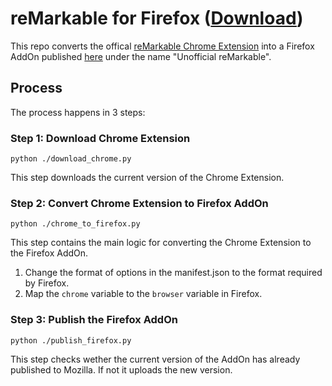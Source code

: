 # reMarkable for Firefox ([Download](https://addons.mozilla.org/en-GB/firefox/addon/unofficial-remarkable/))
This repo converts the offical [reMarkable Chrome Extension](https://chrome.google.com/webstore/detail/read-on-remarkable/bfhkfdnddlhfippjbflipboognpdpoeh) into a Firefox AddOn published [here](https://addons.mozilla.org/en-GB/firefox/addon/unofficial-remarkable/) under the name "Unofficial reMarkable".

## Process
The process happens in 3 steps:
### Step 1: Download Chrome Extension
```shell
python ./download_chrome.py
```
This step downloads the current version of the Chrome Extension.

### Step 2: Convert Chrome Extension to Firefox AddOn
```shell
python ./chrome_to_firefox.py
```
This step contains the main logic for converting the Chrome Extension to the Firefox AddOn.
1. Change the format of options in the manifest.json to the format required by Firefox.
2. Map the `chrome` variable to the `browser` variable in Firefox.

### Step 3: Publish the Firefox AddOn
```shell
python ./publish_firefox.py
```
This step checks wether the current version of the AddOn has already published to Mozilla. If not it uploads the new version.